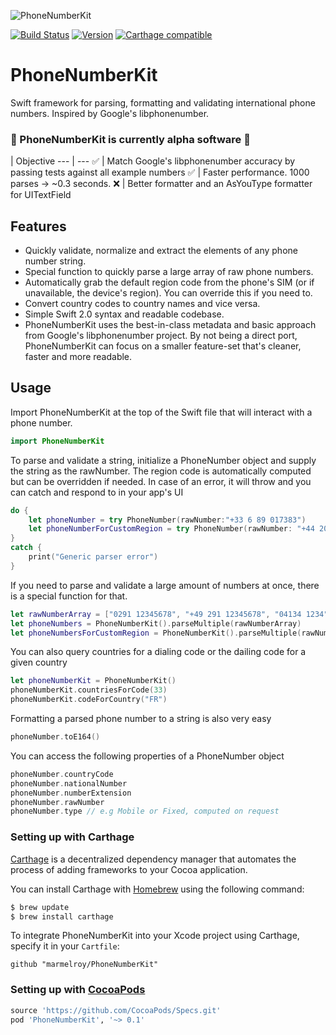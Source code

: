 ![PhoneNumberKit](https://cloud.githubusercontent.com/assets/889949/10723260/5225c86c-7bb9-11e5-883c-9b42aa50ea27.png)

[![Build Status](https://travis-ci.org/marmelroy/PhoneNumberKit.svg?branch=master)](https://travis-ci.org/marmelroy/PhoneNumberKit) [![Version](http://img.shields.io/cocoapods/v/PhoneNumberKit.svg)](http://cocoapods.org/?q=PhoneNumberKit)
[![Carthage compatible](https://img.shields.io/badge/Carthage-compatible-4BC51D.svg?style=flat)](https://github.com/Carthage/Carthage)

# PhoneNumberKit
Swift framework for parsing, formatting and validating international phone numbers.
Inspired by Google's libphonenumber.

### :construction: PhoneNumberKit is currently alpha software :construction:

 | Objective
--- | --- 
:white_check_mark: | Match Google's libphonenumber accuracy by passing tests against all example numbers
:white_check_mark: | Faster performance. 1000 parses -> ~0.3 seconds.
:x: | Better formatter and an AsYouType formatter for UITextField

## Features

- Quickly validate, normalize and extract the elements of any phone number string.    
- Special function to quickly parse a large array of raw phone numbers. 
- Automatically grab the default region code from the phone's SIM (or if unavailable, the device's region). You can override this if you need to.
- Convert country codes to country names and vice versa.
- Simple Swift 2.0 syntax and readable codebase.
- PhoneNumberKit uses the best-in-class metadata and basic approach from Google's libphonenumber project. By not being a direct port, PhoneNumberKit can focus on a smaller feature-set that's cleaner, faster and more readable.

## Usage

Import PhoneNumberKit at the top of the Swift file that will interact with a phone number.

```swift
import PhoneNumberKit
```

To parse and validate a string, initialize a PhoneNumber object and supply the string as the rawNumber. The region code is automatically computed but can be overridden if needed. In case of an error, it will throw and you can catch and respond to in your app's UI
```swift
do {
    let phoneNumber = try PhoneNumber(rawNumber:"+33 6 89 017383")
    let phoneNumberForCustomRegion = try PhoneNumber(rawNumber: "+44 20 7031 3000", region: "GB")
}
catch {
    print("Generic parser error")
}
```

If you need to parse and validate a large amount of numbers at once, there is a special function for that.
```swift
let rawNumberArray = ["0291 12345678", "+49 291 12345678", "04134 1234", "09123 12345"]
let phoneNumbers = PhoneNumberKit().parseMultiple(rawNumberArray)
let phoneNumbersForCustomRegion = PhoneNumberKit().parseMultiple(rawNumberArray, region: "DE")
```

You can also query countries for a dialing code or the dailing code for a given country
```swift
let phoneNumberKit = PhoneNumberKit()
phoneNumberKit.countriesForCode(33)
phoneNumberKit.codeForCountry("FR")
```

Formatting a parsed phone number to a string is also very easy
```swift
phoneNumber.toE164()
```

You can access the following properties of a PhoneNumber object
```swift
phoneNumber.countryCode
phoneNumber.nationalNumber
phoneNumber.numberExtension
phoneNumber.rawNumber
phoneNumber.type // e.g Mobile or Fixed, computed on request
```

### Setting up with Carthage

[Carthage](https://github.com/Carthage/Carthage) is a decentralized dependency manager that automates the process of adding frameworks to your Cocoa application.

You can install Carthage with [Homebrew](http://brew.sh/) using the following command:

```bash
$ brew update
$ brew install carthage
```

To integrate PhoneNumberKit into your Xcode project using Carthage, specify it in your `Cartfile`:

```ogdl
github "marmelroy/PhoneNumberKit"
```

### Setting up with [CocoaPods](http://cocoapods.org/?q=PhoneNumberKit)
```ruby
source 'https://github.com/CocoaPods/Specs.git'
pod 'PhoneNumberKit', '~> 0.1'
```
